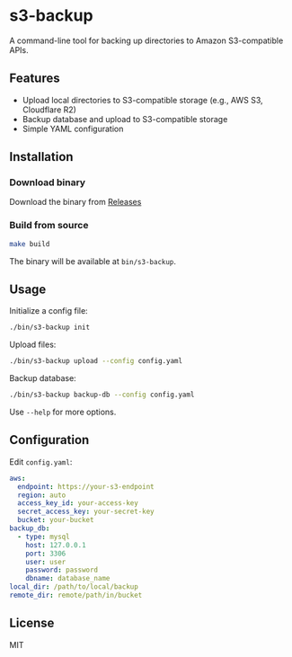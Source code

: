 # s3-backup

A command-line tool for backing up directories to Amazon S3-compatible APIs.

## Features

- Upload local directories to S3-compatible storage (e.g., AWS S3, Cloudflare R2)
- Backup database and upload to S3-compatible storage
- Simple YAML configuration

## Installation

### Download binary

Download the binary from [Releases](https://github.com/fidrasofyan/s3-backup/releases/latest)

### Build from source

```sh
make build
```
The binary will be available at `bin/s3-backup`.

## Usage

Initialize a config file:
```sh
./bin/s3-backup init
```

Upload files:
```sh
./bin/s3-backup upload --config config.yaml
```

Backup database:
```sh
./bin/s3-backup backup-db --config config.yaml
```

Use `--help` for more options.

## Configuration

Edit `config.yaml`:
```yaml
aws:
  endpoint: https://your-s3-endpoint
  region: auto
  access_key_id: your-access-key
  secret_access_key: your-secret-key
  bucket: your-bucket
backup_db:
  - type: mysql
    host: 127.0.0.1
    port: 3306
    user: user
    password: password
    dbname: database_name
local_dir: /path/to/local/backup
remote_dir: remote/path/in/bucket
```

## License

MIT